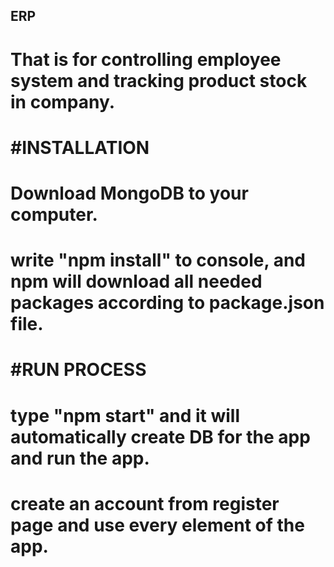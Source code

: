 
## ERP
# That is for controlling employee system and tracking product stock in company.
# #INSTALLATION
# Download MongoDB to your computer.
# write "npm install" to console, and npm will download all needed packages according to package.json file.
# #RUN PROCESS
# type "npm start" and it will automatically create DB for the app and run the app.
# create an account from register page and use every element of the app.